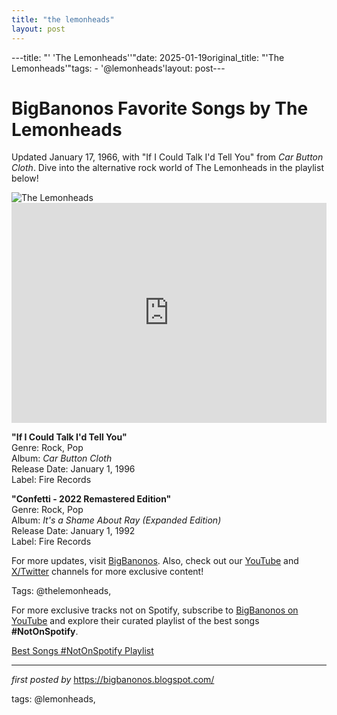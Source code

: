 ```yaml
---
title: "the lemonheads"
layout: post
---
```

---title: "' 'The Lemonheads''"date: 2025-01-19original_title: "'The Lemonheads'"tags:  - '@lemonheads'layout: post---<!-- Title of the Post --><h1 >BigBanonos Favorite Songs by The Lemonheads</h1> <!-- Introductory Text --><p >Updated January 17, 1966, with "If I Could Talk I'd Tell You" from <em>Car Button Cloth</em>. Dive into the alternative rock world of The Lemonheads in the playlist below!</p> <!-- Featured Image --><div > <img src="https://i.scdn.co/image/ab67616d0000b2735ec18fcf59ec93030660d5f1" alt="The Lemonheads" /></div> <!-- Spotify Embed --><div > <iframe src="https://open.spotify.com/embed/playlist/1mdzmWQQPHLHw76E2LoWCC?utm_source=generator" width="100%" height="352" frameborder="0" allowfullscreen="" allow="autoplay; clipboard-write; encrypted-media; fullscreen; picture-in-picture" loading="lazy"></iframe></div> <!-- Song Information --><div > <p><strong>"If I Could Talk I'd Tell You"</strong><br> Genre: Rock, Pop<br> Album: <em>Car Button Cloth</em><br> Release Date: January 1, 1996<br> Label: Fire Records</p> <p><strong>"Confetti - 2022 Remastered Edition"</strong><br> Genre: Rock, Pop<br> Album: <em>It's a Shame About Ray (Expanded Edition)</em><br> Release Date: January 1, 1992<br> Label: Fire Records</p></div> <!-- Footer Links --><div > <p>For more updates, visit <a href="https://bigbanonos.blogspot.com/" target="_blank">BigBanonos</a>. Also, check out our <a href="https://www.youtube.com/@BigBanonos" target="_blank">YouTube</a> and <a href="https://x.com/bigbanonos" target="_blank">X/Twitter</a> channels for more exclusive content!</p></div> <!-- Tags --><p >Tags: @thelemonheads,</p><!--Subscribe and Playlist Links--><div>    <p>For more exclusive tracks not on Spotify, subscribe to <a href="https://www.youtube.com/@BigBanonos" target="_blank">BigBanonos on YouTube</a> and explore their curated playlist of the best songs <strong>#NotOnSpotify</strong>.</p>    <p><a href="https://www.youtube.com/playlist?list=PLtuNtuTatqI0kFahUCbtbfenC_ET5O_tr" target="_blank">Best Songs #NotOnSpotify Playlist<br /></a></p></div><hr /><p><em>first posted by</em> <a href="https://bigbanonos.blogspot.com/" rel="noopener" target="_new">https://bigbanonos.blogspot.com/</a></p><p>tags: @lemonheads,</p>